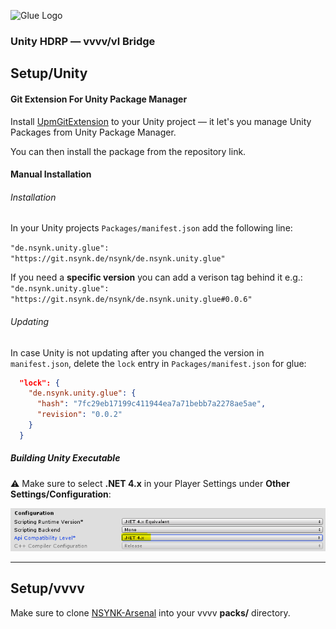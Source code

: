 ![Glue Logo](https://git.nsynk.de/nsynk/glue.lab/media/branch/master/logo/Glue%20Logo.png)
### Unity HDRP — vvvv/vl Bridge

## Setup/Unity
#### Git Extension For Unity Package Manager
Install [UpmGitExtension](https://github.com/mob-sakai/UpmGitExtension) to your
Unity project — it let's you manage Unity Packages from Unity Package Manager.

You can then install the package from the repository link.


#### Manual Installation
###### Installation
In your Unity projects `Packages/manifest.json` add the following line:

`"de.nsynk.unity.glue": "https://git.nsynk.de/nsynk/de.nsynk.unity.glue"`

If you need a **specific version** you can add a verison tag behind it e.g.:
`"de.nsynk.unity.glue": "https://git.nsynk.de/nsynk/de.nsynk.unity.glue#0.0.6"`

###### Updating
In case Unity is not updating after you changed the version in `manifest.json`, delete the `lock`
entry in `Packages/manifest.json` for glue:

```json
  "lock": {
    "de.nsynk.unity.glue": {
      "hash": "7fc29eb17199c411944ea7a71bebb7a2278ae5ae",
      "revision": "0.0.2"
    }
  }
```

##### Building Unity Executable
:warning: Make sure to select **.NET 4.x** in your Player Settings under **Other
Settings/Configuration**:

![Unity Player Settings](Documentation/UnityPlayerSettings.png)

---

## Setup/vvvv
Make sure to clone [NSYNK-Arsenal](https://git.nsynk.de/nsynk/NSYNK-Arsenal)
into your vvvv **packs/** directory.
